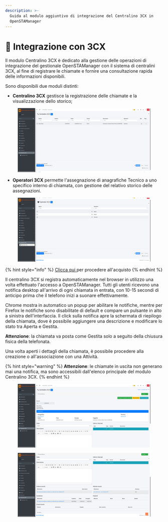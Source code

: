 ```yaml
---
description: >-
  Guida al modulo aggiuntivo di integrazione del Centralino 3CX in
  OpenSTAManager
---
```


# 📗 Integrazione con 3CX

Il modulo Centralino 3CX è dedicato alla gestione delle operazioni di integrazione del gestionale OpenSTAManager con il sistema di centralini 3CX, al fine di registrare le chiamate e fornire una consultazione rapida delle informazioni disponibili.

Sono disponibili due moduli distinti:

* **Centralino 3CX** gestisce la registrazione delle chiamate e la visualizzazione dello storico;

<figure><img src="../.gitbook/assets/immagine (1071).png" alt=""><figcaption></figcaption></figure>

* **Operatori 3CX** permette l'assegnazione di anagrafiche Tecnico a uno specifico interno di chiamata, con gestione del relativo storico delle assegnazioni.

<figure><img src="../.gitbook/assets/immagine (1070).png" alt=""><figcaption></figcaption></figure>

{% hint style="info" %}
[Clicca qui ](https://shop.openstamanager.com/prodotto/3cx/)per procedere all'acquisto
{% endhint %}

Il centralino 3CX si registra automaticamente nel browser in utilizzo una volta effettuato l'accesso a OpenSTAManager. Tutti gli utenti ricevono una notifica desktop all'arrivo di ogni chiamata in entrata, con 10-15 secondi di anticipo prima che il telefono inizi a suonare effettivamente.

Chrome mostra in automatico un popup per abilitare le notifiche, mentre per Firefox le notifiche sono disabilitate di default e compare un pulsante in alto a sinistra dell'interfaccia. Il click sulla notifica apre la schermata di riepilogo della chiamata, dove è possibile aggiungere una descrizione e modificare lo stato tra Aperta e Gestita.

**Attenzione**: la chiamata va posta come Gestita solo a seguito della chiusura fisica della telefonata.

Una volta aperti i dettagli della chiamata, è possibile procedere alla creazione o all'associazione con una Attività.

{% hint style="warning" %}
**Attenzione**: le chiamate in uscita non generano mai una notifica, ma sono accessibili dall'elenco principale del modulo Centralino 3CX.
{% endhint %}

<figure><img src="../.gitbook/assets/immagine (1072).png" alt=""><figcaption></figcaption></figure>

<figure><img src="../.gitbook/assets/immagine (1073).png" alt=""><figcaption></figcaption></figure>
